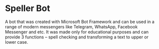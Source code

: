 # Speller Bot

A bot that was created with Microsoft Bot Framework and can be used in a range of modern messengers like Telegram, WhatsApp, Facebook Messenger and etc. 
It was made only for educational purposes and can provide 3 functions – spell checking and transforming a text to upper or lower case.
